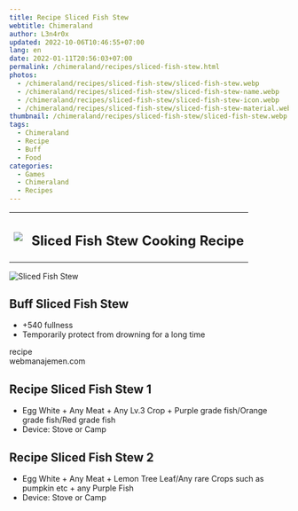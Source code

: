 ```yaml
---
title: Recipe Sliced Fish Stew
webtitle: Chimeraland
author: L3n4r0x
updated: 2022-10-06T10:46:55+07:00
lang: en
date: 2022-01-11T20:56:03+07:00
permalink: /chimeraland/recipes/sliced-fish-stew.html
photos:
  - /chimeraland/recipes/sliced-fish-stew/sliced-fish-stew.webp
  - /chimeraland/recipes/sliced-fish-stew/sliced-fish-stew-name.webp
  - /chimeraland/recipes/sliced-fish-stew/sliced-fish-stew-icon.webp
  - /chimeraland/recipes/sliced-fish-stew/sliced-fish-stew-material.webp
thumbnail: /chimeraland/recipes/sliced-fish-stew/sliced-fish-stew.webp
tags:
  - Chimeraland
  - Recipe
  - Buff
  - Food
categories:
  - Games
  - Chimeraland
  - Recipes
---
```


<section id="bootstrap-wrapper"><link rel="stylesheet" href="https://cdn.statically.io/gh/dimaslanjaka/Web-Manajemen/40ac3225/css/bootstrap-4.5-wrapper.css"/><div class="row mb-2"><div class="col-md-12 mb-2"><table class="table" id="post-info"><tbody><tr><td><img class="d-inline-block me-2" src="/chimeraland/recipes/sliced-fish-stew/sliced-fish-stew-icon.webp" width="auto" height="auto"/></td><td><h1 class="fs-5">Sliced Fish Stew Cooking Recipe</h1></td></tr></tbody></table></div></div><div class="card mb-2"><div class="row g-0"><div class="col-sm-4 position-relative mb-2"><img src="/chimeraland/recipes/sliced-fish-stew/sliced-fish-stew-material.webp" class="card-img fit-cover w-100 h-100" alt="Sliced Fish Stew" data-fancybox="true"/></div><div class="col-sm-8 mb-2"><div class="card-body"><h2 class="card-title fs-5">Buff Sliced Fish Stew</h2><div class="card-text"><ul><li>+540 fullness</li><li>Temporarily protect from drowning for a long time</li></ul></div><span class="badge rounded-pill bg-dark">recipe</span></div><div class="card-footer text-end text-muted">webmanajemen.com</div></div></div></div><div class="row mb-2"><div class="col-12 col-lg-6 recipe-item mb-2"><div class="card"><div class="card-body"><h2 class="card-title fs-5">Recipe Sliced Fish Stew 1</h2><div class="card-text"><ul><li>Egg White<span> + </span>Any Meat<span> + </span>Any Lv.3 Crop<span> + </span>Purple grade fish/Orange grade fish/Red grade fish</li><li>Device: Stove or Camp</li></ul></div></div></div></div><div class="col-12 col-lg-6 recipe-item mb-2"><div class="card"><div class="card-body"><h2 class="card-title fs-5">Recipe Sliced Fish Stew 2</h2><div class="card-text"><ul><li>Egg White<span> + </span>Any Meat<span> + </span>Lemon Tree Leaf/Any rare Crops such as pumpkin etc<span> + </span>any Purple Fish</li><li>Device: Stove or Camp</li></ul></div></div></div></div></div></section>